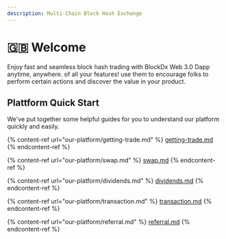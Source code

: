 ```yaml
---
description: Multi-Chain Block Hash Exchange
---
```


# 🇬🇧 Welcome

Enjoy fast and seamless block hash trading with BlockDx Web 3.0 Dapp anytime, anywhere. of all your features! use them to encourage folks to perform certain actions and discover the value in your product.

## Plattform Quick Start

We've put together some helpful guides for you to understand our platform quickly and easily.

{% content-ref url="our-platform/getting-trade.md" %}
[getting-trade.md](our-platform/getting-trade.md)
{% endcontent-ref %}

{% content-ref url="our-platform/swap.md" %}
[swap.md](our-platform/swap.md)
{% endcontent-ref %}

{% content-ref url="our-platform/dividends.md" %}
[dividends.md](our-platform/dividends.md)
{% endcontent-ref %}

{% content-ref url="our-platform/transaction.md" %}
[transaction.md](our-platform/transaction.md)
{% endcontent-ref %}

{% content-ref url="our-platform/referral.md" %}
[referral.md](our-platform/referral.md)
{% endcontent-ref %}
